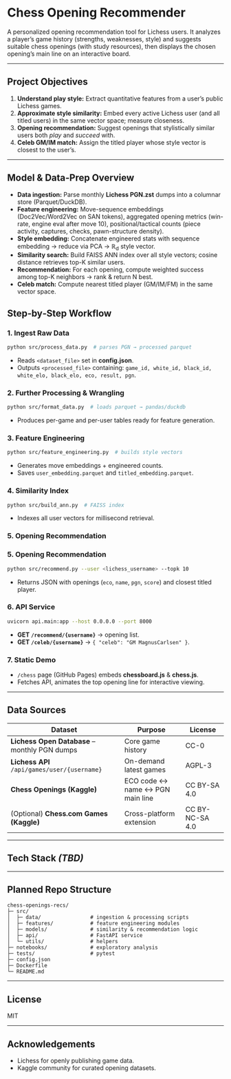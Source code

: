 # Chess Opening Recommender

A personalized opening recommendation tool for Lichess users. It analyzes a player’s game history (strengths, weaknesses, style) and suggests suitable chess openings (with study resources), then displays the chosen opening’s main line on an interactive board.

---

## Project Objectives

1. **Understand play style:** Extract quantitative features from a user’s public Lichess games.
2. **Approximate style similarity:** Embed every active Lichess user (and all titled users) in the same vector space; measure closeness.
3. **Opening recommendation:** Suggest openings that stylistically similar users both *play* and *succeed* with.
4. **Celeb GM/IM match:** Assign the titled player whose style vector is closest to the user’s.

---

## Model & Data‑Prep Overview

- **Data ingestion:** Parse monthly **Lichess PGN.zst** dumps into a columnar store (Parquet/DuckDB).
- **Feature engineering:** Move-sequence embeddings (Doc2Vec/Word2Vec on SAN tokens), aggregated opening metrics (win-rate, engine eval after move 10), positional/tactical counts (piece activity, captures, checks, pawn-structure density).
- **Style embedding:** Concatenate engineered stats with sequence embedding → reduce via PCA → ℝ<sub>d</sub> style vector.
- **Similarity search:** Build FAISS ANN index over all style vectors; cosine distance retrieves top-K similar users.
- **Recommendation:** For each opening, compute weighted success among top-K neighbors → rank & return N best.
- **Celeb match:** Compute nearest titled player (GM/IM/FM) in the same vector space.

## Step‑by‑Step Workflow

### 1. Ingest Raw Data


```bash
python src/process_data.py  # parses PGN → processed parquet
```
- Reads `<dataset_file>` set in **config.json**.
- Outputs `<processed_file>` containing: `game_id, white_id, black_id, white_elo, black_elo, eco, result, pgn`.

### 2. Further Processing & Wrangling

```bash
python src/format_data.py  # loads parquet → pandas/duckdb
```
- Produces per-game and per-user tables ready for feature generation.

### 3. Feature Engineering

```bash
python src/feature_engineering.py  # builds style vectors
```
- Generates move embeddings + engineered counts.
- Saves `user_embedding.parquet` and `titled_embedding.parquet`.

### 4. Similarity Index

```bash
python src/build_ann.py  # FAISS index
```
- Indexes all user vectors for millisecond retrieval.

### 5. Opening Recommendation


### 5. Opening Recommendation

```bash
python src/recommend.py --user <lichess_username> --topk 10
```
- Returns JSON with openings (`eco`, `name`, `pgn`, `score`) and closest titled player.

### 6. API Service

```bash
uvicorn api.main:app --host 0.0.0.0 --port 8000
```
- **GET `/recommend/{username}`** → opening list.
- **GET `/celeb/{username}`** → `{ "celeb": "GM MagnusCarlsen" }`.


### 7. Static Demo
- `/chess` page (GitHub Pages) embeds **chessboard.js** & **chess.js**.
- Fetches API, animates the top opening line for interactive viewing.

---

## Data Sources

| Dataset                                       | Purpose                           | License         |
| --------------------------------------------- | --------------------------------- | --------------- |
| **Lichess Open Database** – monthly PGN dumps | Core game history                 | CC-0            |
| **Lichess API** `/api/games/user/{username}`  | On-demand latest games            | AGPL-3          |
| **Chess Openings (Kaggle)**                   | ECO code ↔︎ name ↔︎ PGN main line | CC BY-SA 4.0    |
| (Optional) **Chess.com Games (Kaggle)**       | Cross-platform extension          | CC BY-NC-SA 4.0 |

---

## Tech Stack *(TBD)*

---


## Planned Repo Structure

```text
chess-openings-recs/
├─ src/
│  ├─ data/                # ingestion & processing scripts
│  ├─ features/            # feature engineering modules
│  ├─ models/              # similarity & recommendation logic
│  ├─ api/                 # FastAPI service
│  └─ utils/               # helpers
├─ notebooks/              # exploratory analysis
├─ tests/                  # pytest
├─ config.json
├─ Dockerfile
└─ README.md
```

---

## License

MIT

---

## Acknowledgements

- Lichess for openly publishing game data.
- Kaggle community for curated opening datasets.
